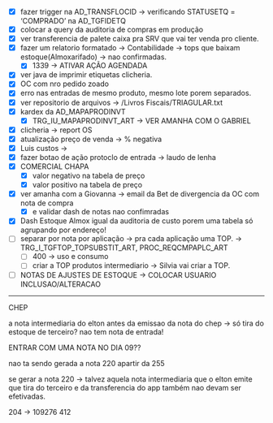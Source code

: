 - [x] fazer trigger na AD_TRANSFLOCID → verificando STATUSETQ = ‘COMPRADO’ na AD_TGFIDETQ
- [x] colocar a query da auditoria de compras em produção
- [x] ver transferencia de palete caixa pra SRV que vai ter venda pro cliente.
- [x] fazer um relatorio formatado → Contabilidade → tops que baixam estoque(Almoxarifado) → nao confirmadas.
	- [x] 1339 → ATIVAR AÇÃO AGENDADA
- [x] ver java de imprimir etiquetas clicheria.
- [x] OC com nro pedido zoado
- [x] erro nas entradas de mesmo produto, mesmo lote porem separados.
- [x] ver repositorio de arquivos → /Livros Fiscais/TRIAGULAR.txt
- [x] kardex da AD_MAPAPRODINVT
	- [x] TRG_IU_MAPAPRODINVT_ART → VER AMANHA COM  O GABRIEL
- [x] clicheria → report OS
- [x] atualização preço de venda → % negativa
- [x] Luis custos → 
- [x] fazer botao de ação protoclo de entrada → laudo de lenha
- [x] COMERCIAL CHAPA
	- [x] valor negativo na tabela de preço
	- [x] valor positivo na tabela de preço
- [x] ver amanha com a Giovanna → email da Bet de divergencia da OC com nota de compra
	- [x] e validar dash de notas nao confimradas
- [x] Dash Estoque Almox igual da auditoria de custo porem uma tabela só agrupando por endereço!
- [ ] separar por nota por aplicação → pra cada aplicação uma TOP. → TRG_I_TGFTOP_TOPSUBSTIT_ART, PROC_REQCMPAPLC_ART
	- [ ] 400 → uso e consumo
	- [ ] criar a TOP produtos intermediario → Silvia vai criar a TOP. 
- [ ] NOTAS DE AJUSTES DE ESTOQUE → COLOCAR USUARIO INCLUSAO/ALTERACAO
---

CHEP

a nota intermediaria do elton antes da emissao da nota do chep → só tira do estoque de terceiro?
nao tem nota de entrada!

ENTRAR COM UMA NOTA NO DIA 09??

nao ta sendo gerada a nota 220 apartir da 255

se gerar a nota 220 → talvez aquela nota intermediaria que o elton emite que tira do terceiro e da transferencia do app também nao devam ser efetivadas.

204 → 109276
412